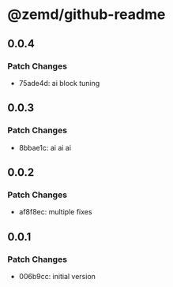 # @zemd/github-readme

## 0.0.4

### Patch Changes

- 75ade4d: ai block tuning

## 0.0.3

### Patch Changes

- 8bbae1c: ai ai ai

## 0.0.2

### Patch Changes

- af8f8ec: multiple fixes

## 0.0.1

### Patch Changes

- 006b9cc: initial version
